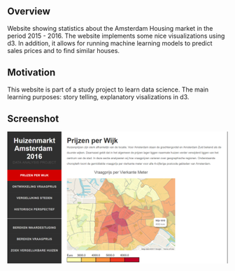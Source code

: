 ## Overview
Website showing statistics about the Amsterdam Housing market in the period 2015 - 2016. The website implements some nice visualizations using d3. In addition,
it allows for running machine learning models to predict sales prices and to find similar houses.

## Motivation
This website is part of a study project to learn data science. The main learning purposes: story telling, explanatory visalizations in d3.

## Screenshot

![Screenshot](https://raw.githubusercontent.com/maartje/funda-analysis-client/master/screenshot.PNG)